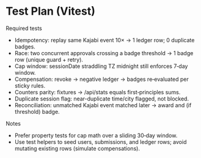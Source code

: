 # Test Plan (Vitest)

Required tests

- Idempotency: replay same Kajabi event 10× → 1 ledger row; 0 duplicate badges.
- Race: two concurrent approvals crossing a badge threshold → 1 badge row (unique guard + retry).
- Cap window: sessionDate straddling TZ midnight still enforces 7‑day window.
- Compensation: revoke → negative ledger → badges re‑evaluated per sticky rules.
- Counters parity: fixtures → /api/stats equals first‑principles sums.
- Duplicate session flag: near-duplicate time/city flagged, not blocked.
- Reconciliation: unmatched Kajabi event matched later → award and (if threshold) badge.

Notes

- Prefer property tests for cap math over a sliding 30‑day window.
- Use test helpers to seed users, submissions, and ledger rows; avoid mutating existing rows (simulate compensations).


